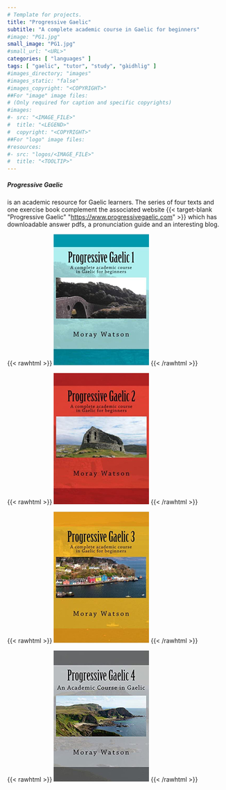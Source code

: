 ```yaml
---
# Template for projects.
title: "Progressive Gaelic"
subtitle: "A complete academic course in Gaelic for beginners"
#image: "PG1.jpg"
small_image: "PG1.jpg"
#small_url: "<URL>"
categories: [ "languages" ]
tags: [ "gaelic", "tutor", "study", "gàidhlig" ]
#images_directory; "images"
#images_static: "false"
#images_copyright: "<COPYRIGHT>"
##For "image" image files:
# (Only required for caption and specific copyrights)
#images:
#- src: "<IMAGE_FILE>"
#  title: "<LEGEND>"
#  copyright: "<COPYRIGHT>"
##For "logo" image files:
#resources:
#- src: "logos/<IMAGE_FILE>"
#  title: "<TOOLTIP>"
---
```


##### Progressive Gaelic
is an academic resource for Gaelic learners. The series of four texts and one exercise book complement the associated website {{< target-blank "Progressive Gaelic" "https://www.progressivegaelic.com" >}} which has downloadable answer pdfs, a pronunciation guide and an interesting blog.  





{{< rawhtml >}}
<a href="https://www.amazon.co.uk/Progressive-Gaelic-1-Moray-Watson/dp/1478233257/ref=sr_1_1?crid=2YJJCM434VINA&dchild=1&keywords=progressive+gaelic&qid=1594663966&sprefix=progressive+%2Caps%2C270&sr=8-1"  target="_blank"><img src="/images/PG1.jpg"></a>
{{< /rawhtml >}}

{{< rawhtml >}}
<a href="https://www.amazon.co.uk/Progressive-Gaelic-2-Moray-Watson/dp/1478291451/ref=pd_bxgy_img_2/262-1709169-6376747?_encoding=UTF8&pd_rd_i=1478291451&pd_rd_r=c808b850-1813-4bf7-91af-71d5ed4a49b8&pd_rd_w=8EtZE&pd_rd_wg=kKxd4&pf_rd_p=7f32cdc8-94b7-4754-b23c-fbe7502e5648&pf_rd_r=6S7SNTNMGJSCPS42Z5AE&psc=1&refRID=6S7SNTNMGJSCPS42Z5AE" target="_blank"><img src="/images/PG2.jpg"></a>
{{< /rawhtml >}}

{{< rawhtml >}}
<a href="https://www.amazon.co.uk/Progressive-Gaelic-Academic-Course/dp/1542787203/ref=pd_bxgy_img_3/262-1709169-6376747?_encoding=UTF8&pd_rd_i=1542787203&pd_rd_r=e42f6f3a-3142-4cd0-8e97-07d93da398ca&pd_rd_w=qJbmN&pd_rd_wg=WYZ2W&pf_rd_p=7f32cdc8-94b7-4754-b23c-fbe7502e5648&pf_rd_r=08RNY98KZ7W9KC0CM0QX&psc=1&refRID=08RNY98KZ7W9KC0CM0QX" target="_blank"><img src="/images/PG3.jpg"></a>
{{< /rawhtml >}}

{{< rawhtml >}}
<a href="https://www.amazon.co.uk/Progressive-Gaelic-Academic-Course/dp/1986999068/ref=pd_bxgy_img_2/262-1709169-6376747?_encoding=UTF8&pd_rd_i=1986999068&pd_rd_r=1c41c98d-95ab-4115-a25f-63b85f3d93a5&pd_rd_w=dswSC&pd_rd_wg=cysHe&pf_rd_p=7f32cdc8-94b7-4754-b23c-fbe7502e5648&pf_rd_r=WG7Y5GGBSG8Q9MMQNVD5&psc=1&refRID=WG7Y5GGBSG8Q9MMQNVD5" target="_blank"><img src="/images/PG4.jpg"></a>
{{< /rawhtml >}}

